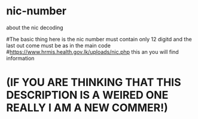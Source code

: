 # nic-number
about the nic decoding

#The basic thing here is the nic number must contain only 12 digitd and the last out come must be as in the main code
#https://www.hrmis.health.gov.lk/uploads/nic.php this an you will find information

#   (IF YOU ARE THINKING THAT THIS DESCRIPTION IS A WEIRED ONE REALLY I AM A NEW COMMER!)

